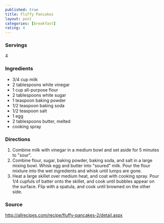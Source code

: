 ```yaml
---
published: true
title: Fluffy Pancakes
layout: post
categories: [breakfast]
rating: 4
---
```

### Servings
4

### Ingredients
- 3/4 cup milk
- 2 tablespoons white vinegar
- 1 cup all-purpose flour
- 2 tablespoons white sugar
- 1 teaspoon baking powder
- 1/2 teaspoon baking soda
- 1/2 teaspoon salt
- 1 egg
- 2 tablespoons butter, melted
- cooking spray

### Directions
1. Combine milk with vinegar in a medium bowl and set aside for 5 minutes to "sour".
2. Combine flour, sugar, baking powder, baking soda, and salt in a large mixing bowl. Whisk egg and butter into "soured" milk. Pour the flour mixture into the wet ingredients and whisk until lumps are gone.
3. Heat a large skillet over medium heat, and coat with cooking spray. Pour 1/4 cupfuls of batter onto the skillet, and cook until bubbles appear on the surface. Flip with a spatula, and cook until browned on the other side.

### Source
<a href="http://allrecipes.com/recipe/fluffy-pancakes-2/detail.aspx" target="new">http://allrecipes.com/recipe/fluffy-pancakes-2/detail.aspx</a>
